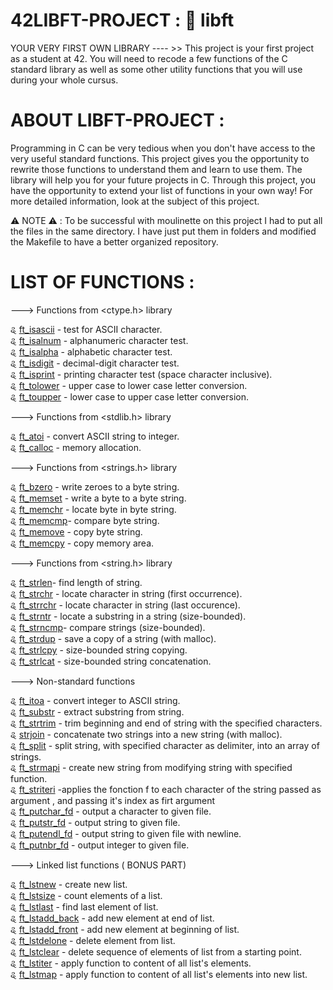 # 42LIBFT-PROJECT : 🧰 libft
YOUR VERY FIRST OWN LIBRARY ---- >> This project is your first project as a student at 42. You will need to recode a few functions of the C standard library as well as some other utility functions that you will use during your whole cursus.
# ABOUT LIBFT-PROJECT :
Programming in C can be very tedious when you don't have access to the very useful standard functions.
This project gives you the opportunity to rewrite those functions to understand them and learn to use them.
The library will help you for your future projects in C. Through this project, you have the opportunity
to extend your list of functions in your own way! For more detailed information, look at the subject of this project.

⚠️ NOTE ⚠️ : To be successful with moulinette on this project I had to put all the files in the same directory. I have just put them in folders and modified the Makefile to have a better organized repository.
# LIST OF FUNCTIONS :

---> Functions from <ctype.h> library

ୡ [ft_isascii](https://github.com/SWEETBEAVER/LIBFT-PROJECT/blob/main/libft/ft_isascii.c) - test for ASCII character.                                         
ୡ [ft_isalnum](https://github.com/SWEETBEAVER/LIBFT-PROJECT/blob/main/libft/ft_isalnum.c) - alphanumeric character test.                                    
ୡ [ft_isalpha](https://github.com/SWEETBEAVER/LIBFT-PROJECT/blob/main/libft/ft_isalpha.c) - alphabetic character test.                                      
ୡ [ft_isdigit](https://github.com/SWEETBEAVER/LIBFT-PROJECT/blob/main/libft/ft_isdigit.c) - decimal-digit character test.                                    
ୡ [ft_isprint](https://github.com/SWEETBEAVER/LIBFT-PROJECT/blob/main/libft/ft_isprint.c) - printing character test (space character inclusive).            
ୡ [ft_tolower](https://github.com/SWEETBEAVER/LIBFT-PROJECT/blob/main/libft/ft_tolower.c) - upper case to lower case letter conversion.                      
ୡ [ft_toupper](https://github.com/SWEETBEAVER/LIBFT-PROJECT/blob/main/libft/ft_toupper.c) - lower case to upper case letter conversion.                      

---> Functions from <stdlib.h> library

ୡ [ft_atoi](https://github.com/SWEETBEAVER/LIBFT-PROJECT/blob/main/libft/ft_atoi.c) - convert ASCII string to integer.                                    
ୡ [ft_calloc](https://github.com/SWEETBEAVER/LIBFT-PROJECT/blob/main/libft/ft_calloc.c) - memory allocation.

---> Functions from <strings.h> library

ୡ [ft_bzero](https://github.com/SWEETBEAVER/LIBFT-PROJECT/blob/main/libft/ft_bzero.c) - write zeroes to a byte string.                                      
ୡ [ft_memset](https://github.com/SWEETBEAVER/LIBFT-PROJECT/blob/main/libft/ft_memset.c) - write a byte to a byte string.                                    
ୡ [ft_memchr](https://github.com/SWEETBEAVER/LIBFT-PROJECT/blob/main/libft/ft_memchr.c) - locate byte in byte string.                                        
ୡ [ft_memcmp](https://github.com/SWEETBEAVER/LIBFT-PROJECT/blob/main/libft/ft_memcmp.c)- compare byte string.                                                
ୡ [ft_memove](https://github.com/SWEETBEAVER/LIBFT-PROJECT/blob/main/libft/ft_memove.c) - copy byte string.                                                  
ୡ [ft_memcpy](https://github.com/SWEETBEAVER/LIBFT-PROJECT/blob/main/libft/ft_memcpy.c) - copy memory area.                                                  

---> Functions from <string.h> library

ୡ [ft_strlen](https://github.com/SWEETBEAVER/LIBFT-PROJECT/blob/main/libft/ft_strlen.c)- find length of string.                                              
ୡ [ft_strchr](https://github.com/SWEETBEAVER/LIBFT-PROJECT/blob/main/libft/ft_strchr.c) - locate character in string (first occurrence).                    
ୡ [ft_strrchr](https://github.com/SWEETBEAVER/LIBFT-PROJECT/blob/main/libft/ft_strrchr.c) - locate character in string (last occurence).                    
ୡ [ft_strntr](https://github.com/SWEETBEAVER/LIBFT-PROJECT/blob/main/libft/ft_strnstr.c) - locate a substring in a string (size-bounded).                    
ୡ [ft_strncmp](https://github.com/SWEETBEAVER/LIBFT-PROJECT/blob/main/libft/ft_strncmp.c)- compare strings (size-bounded).                                  
ୡ [ft_strdup](https://github.com/SWEETBEAVER/LIBFT-PROJECT/blob/main/libft/ft_strdup.c) - save a copy of a string (with malloc).                            
ୡ [ft_strlcpy](https://github.com/SWEETBEAVER/LIBFT-PROJECT/blob/main/libft/ft_strlcpy.c) - size-bounded string copying.                                    
ୡ [ft_strlcat](https://github.com/SWEETBEAVER/LIBFT-PROJECT/blob/main/libft/ft_strlcat.c) - size-bounded string concatenation.                              

---> Non-standard functions

ୡ [ft_itoa](https://github.com/SWEETBEAVER/LIBFT-PROJECT/blob/main/libft/ft_itoa.c) - convert integer to ASCII string.                                      
ୡ [ft_substr](https://github.com/SWEETBEAVER/LIBFT-PROJECT/blob/main/libft/ft_substr.c) - extract substring from string.                                    
ୡ [ft_strtrim](https://github.com/SWEETBEAVER/LIBFT-PROJECT/blob/main/libft/ft_strtrim.c) - trim beginning and end of string with the specified characters.  
ୡ [strjoin](https://github.com/SWEETBEAVER/LIBFT-PROJECT/blob/main/libft/ft_strjoin.c) - concatenate two strings into a new string (with malloc).            
ୡ [ft_split](https://github.com/SWEETBEAVER/LIBFT-PROJECT/blob/main/libft/ft_split.c) - split string, with specified character as delimiter, into an array of strings.                                                                                                                                              
ୡ [ft_strmapi](https://github.com/SWEETBEAVER/LIBFT-PROJECT/blob/main/libft/ft_strmapi.c) - create new string from modifying string with specified function.                                                                                                                                                
ୡ [ft_striteri](https://github.com/SWEETBEAVER/LIBFT-PROJECT/blob/main/libft/ft_striteri.c) -applies the fonction f to each character of the string passed as argument , and passing it's index as firt argument                                                                                                    
ୡ [ft_putchar_fd](https://github.com/SWEETBEAVER/LIBFT-PROJECT/blob/main/libft/ft_putchar_fd.c) - output a character to given file.                          
ୡ [ft_putstr_fd](https://github.com/SWEETBEAVER/LIBFT-PROJECT/blob/main/libft/ft_putstr_fd.c) - output string to given file.                                
ୡ [ft_putendl_fd](https://github.com/SWEETBEAVER/LIBFT-PROJECT/blob/main/libft/ft_putendl_fd.c) - output string to given file with newline.                  
ୡ [ft_putnbr_fd](https://github.com/SWEETBEAVER/LIBFT-PROJECT/blob/main/libft/ft_putnbr.c) - output integer to given file.                                  

---> Linked list functions ( BONUS PART)

ୡ [ft_lstnew](https://github.com/SWEETBEAVER/LIBFT-PROJECT/blob/main/libft/ft_lstnew.c) - create new list.                                                  
ୡ [ft_lstsize](https://github.com/SWEETBEAVER/LIBFT-PROJECT/blob/main/libft/ft_lstsize.c) - count elements of a list.                                        
ୡ [ft_lstlast](https://github.com/SWEETBEAVER/LIBFT-PROJECT/blob/main/libft/ft_lstlast.c) - find last element of list.                                      
ୡ [ft_lstadd_back](https://github.com/SWEETBEAVER/LIBFT-PROJECT/blob/main/libft/ft_lstadd_back.c) - add new element at end of list.                          
ୡ [ft_lstadd_front](https://github.com/SWEETBEAVER/LIBFT-PROJECT/blob/main/libft/ft_lstadd_front.c) - add new element at beginning of list.                  
ୡ [ft_lstdelone](https://github.com/SWEETBEAVER/LIBFT-PROJECT/blob/main/libft/ft_lstdelone.c) - delete element from list.                                    
ୡ [ft_lstclear](https://github.com/SWEETBEAVER/LIBFT-PROJECT/blob/main/libft/ft_lstclear.c) - delete sequence of elements of list from a starting point.    
ୡ [ft_lstiter](https://github.com/SWEETBEAVER/LIBFT-PROJECT/blob/main/libft/ft_lstiter.c) - apply function to content of all list's elements.                
ୡ [ft_lstmap](https://github.com/SWEETBEAVER/LIBFT-PROJECT/blob/main/libft/ft_lstmap.c) - apply function to content of all list's elements into new list.    


